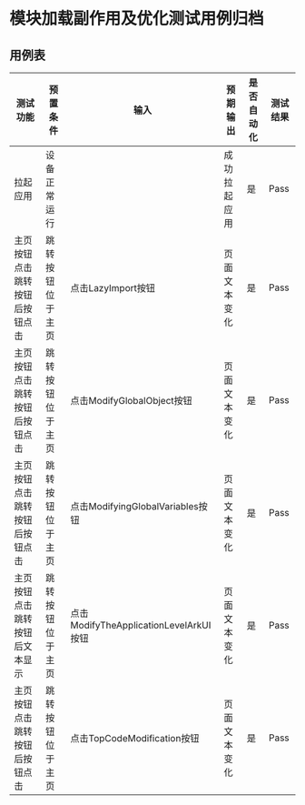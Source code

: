 #  模块加载副作用及优化测试用例归档

## 用例表

| 测试功能                       | 预置条件         | 输入                                   | 预期输出     | 是否自动化 | 测试结果 |
| ------------------------------ | ---------------- | -------------------------------------- | ------------ | ---------- | -------- |
| 拉起应用                       | 设备正常运行     |                                        | 成功拉起应用 | 是         | Pass     |
| 主页按钮点击跳转按钮后按钮点击 | 跳转按钮位于主页 | 点击LazyImport按钮                     | 页面文本变化 | 是         | Pass     |
| 主页按钮点击跳转按钮后按钮点击 | 跳转按钮位于主页 | 点击ModifyGlobalObject按钮             | 页面文本变化 | 是         | Pass     |
| 主页按钮点击跳转按钮后按钮点击 | 跳转按钮位于主页 | 点击ModifyingGlobalVariables按钮       | 页面文本变化 | 是         | Pass     |
| 主页按钮点击跳转按钮后文本显示 | 跳转按钮位于主页 | 点击ModifyTheApplicationLevelArkUI按钮 | 页面文本变化 | 是         | Pass     |
| 主页按钮点击跳转按钮后按钮点击 | 跳转按钮位于主页 | 点击TopCodeModification按钮            | 页面文本变化 | 是         | Pass     |